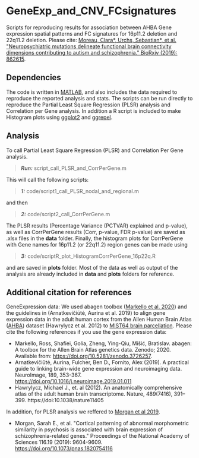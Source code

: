 # GeneExp_and_CNV_FCsignatures
 
Scripts for reproducing results for association between AHBA Gene expression spatial patterns and FC signatures for 16p11.2
deletion and 22q11.2 deletion. 
Please cite: [Moreau, Clara*, Urchs, Sebastian*, et al. "Neuropsychiatric mutations delineate functional brain connectivity dimensions contributing to autism and schizophrenia." BioRxiv (2019): 862615](https://www.biorxiv.org/content/10.1101/862615v1).


## Dependencies
The code is written in [MATLAB](https://www.mathworks.com/products/matlab.html), and also includes the data required to reproduce the reported analysis and stats. The scripts can be run directly to reproduce the Partial Least Square Regression (PLSR) analysis and Correlation per Gene analysis. In addition a R script is included to make Histogram plots using [ggplot2](https://ggplot2.tidyverse.org/) and [ggrepel](https://cran.r-project.org/web/packages/ggrepel/vignettes/ggrepel.html).

## Analysis
To call Partial Least Square Regression (PLSR) and Correlation Per Gene analysis.
>**_Run:_** script_call_PLSR_and_CorrPerGene.m

This will call the following scripts: 

>**_1:_** code/script1_call_PLSR_nodal_and_regional.m 

and then 

>**_2:_** code/script2_call_CorrPerGene.m

The PLSR results (Percentage Variance (PCTVAR) explained and p-value), as well as CorrPerGene results (Corr, p-value, FDR p-value) are saved as .xlsx files in the **data** folder. 
Finally, the histogram plots for CorrPerGene with Gene names for 16p11.2 (or 22q11.2) region genes can be made using 

>**_3:_** code/scriptR_plot_HistogramCorrPerGene_16p22q.R

and are saved in **plots** folder. Most of the data as well as output of the analysis are already included in **data** and **plots** folders for reference. 

## Additional citation for references
GeneExpression data: We used abagen toolbox ([Markello et al. 2020](https://abagen.readthedocs.io/en/stable/index.html)) and the guidelines in (Arnatkevic̆iūtė, Aurina et al. 2019) to align gene expression data in the adult human cortex from the Allen Human Brain Atlas ([AHBA](https://human.brain-map.org/)) dataset (Hawrylycz et al. 2012) to [MIST64 brain parcellation](https://doi.org/10.12688/mniopenres.12767.2). Please cite the following references if you use the gene expression data:
* Markello, Ross, Shafiei, Golia, Zheng, Ying-Qiu, Mišić, Bratislav. abagen: A toolbox for the Allen Brain Atlas genetics data. Zenodo; 2020. Available from: https://doi.org/10.5281/zenodo.3726257. 
* Arnatkevic̆iūtė, Aurina, Fulcher, Ben D., Fornito, Alex (2019). A practical guide to linking brain-wide gene expression and neuroimaging data. NeuroImage, 189, 353-367. https://doi.org/10.1016/j.neuroimage.2019.01.011
* Hawrylycz, Michael J., et. al (2012). An anatomically comprehensive atlas of the adult human brain transcriptome. Nature, 489(7416), 391–399. https://doi:10.1038/nature11405

In addition, for PLSR analysis we reffered to [Morgan et al 2019](https://github.com/SarahMorgan/Morphometric_Similarity_SZ). 
* Morgan, Sarah E., et al. "Cortical patterning of abnormal morphometric similarity in psychosis is associated with brain expression of schizophrenia-related genes." Proceedings of the National Academy of Sciences 116.19 (2019): 9604-9609. https://doi.org/10.1073/pnas.1820754116

